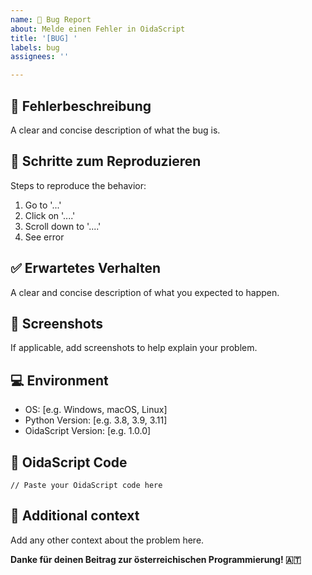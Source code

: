 ```yaml
---
name: 🐛 Bug Report
about: Melde einen Fehler in OidaScript
title: '[BUG] '
labels: bug
assignees: ''

---
```


## 🐛 Fehlerbeschreibung
A clear and concise description of what the bug is.

## 🔄 Schritte zum Reproduzieren
Steps to reproduce the behavior:
1. Go to '...'
2. Click on '....'
3. Scroll down to '....'
4. See error

## ✅ Erwartetes Verhalten
A clear and concise description of what you expected to happen.

## 📸 Screenshots
If applicable, add screenshots to help explain your problem.

## 💻 Environment
- OS: [e.g. Windows, macOS, Linux]
- Python Version: [e.g. 3.8, 3.9, 3.11]
- OidaScript Version: [e.g. 1.0.0]

## 📄 OidaScript Code
```oida
// Paste your OidaScript code here
```

## 📝 Additional context
Add any other context about the problem here.

**Danke für deinen Beitrag zur österreichischen Programmierung! 🇦🇹**
